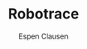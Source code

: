 ---
title: Robotrace
level: 1
author: Espen Clausen
language: nb
external: https://espenec.files.wordpress.com/2015/09/lego-mindstorms-del-1-4.pdf
---